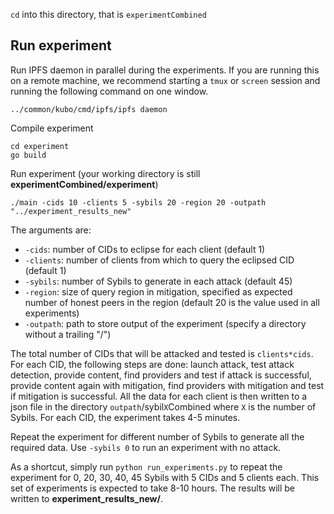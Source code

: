 `cd` into this directory, that is `experimentCombined`

## Run experiment
Run IPFS daemon in parallel during the experiments. If you are running this on a remote machine, we recommend starting a `tmux` or `screen` session and running the following command on one window.
```
../common/kubo/cmd/ipfs/ipfs daemon
```
Compile experiment
```
cd experiment
go build
```
Run experiment (your working directory is still **experimentCombined/experiment**)
```
./main -cids 10 -clients 5 -sybils 20 -region 20 -outpath "../experiment_results_new"
```
The arguments are:
* `-cids`: number of CIDs to eclipse for each client (default 1)
* `-clients`: number of clients from which to query the eclipsed CID (default 1)
* `-sybils`: number of Sybils to generate in each attack (default 45)
* `-region`: size of query region in mitigation, specified as expected number of honest peers in the region (default 20 is the value used in all experiments)
* `-outpath`: path to store output of the experiment (specify a directory without a trailing "/")

The total number of CIDs that will be attacked and tested is `clients*cids`. For each CID, the following steps are done: launch attack, test attack detection, provide content, find providers and test if attack is successful, provide content again with mitigation, find providers with mitigation and test if mitigation is successful. All the data for each client is then written to a json file in the directory `outpath`/sybil`X`Combined where `X` is the number of Sybils. For each CID, the experiment takes 4-5 minutes.

Repeat the experiment for different number of Sybils to generate all the required data. Use `-sybils 0` to run an experiment with no attack.

As a shortcut, simply run `python run_experiments.py` to repeat the experiment for 0, 20, 30, 40, 45 Sybils with 5 CIDs and 5 clients each. This set of experiments is expected to take 8-10 hours. The results will be written to **experiment_results_new/**.